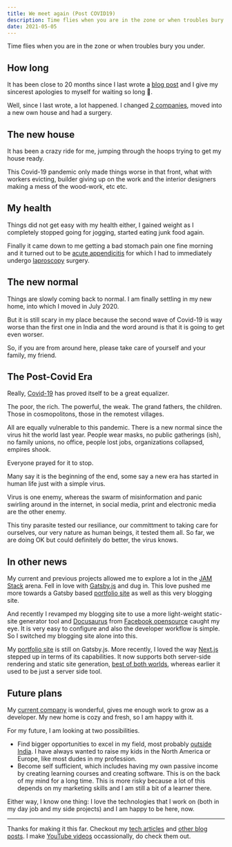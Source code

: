 ```yaml
---
title: We meet again (Post COVID19)
description: Time flies when you are in the zone or when troubles bury you under.
date: 2021-05-05
---
```


Time flies when you are in the zone or when troubles bury you under.

<!-- truncate -->

## How long

It has been close to 20 months since I last wrote a [blog post](/blog/sushupthi) and I give my sincerest apologies to myself for waiting so long 🤪.

Well, since I last wrote, a lot happened. I changed [2 companies](https://www.linkedin.com/in/nagachaitanyakonada/), moved into a new own house and had a surgery.

## The new house

It has been a crazy ride for me, jumping through the hoops trying to get my house ready.

This Covid-19 pandemic only made things worse in that front, what with workers evicting, builder giving up on the work and the interior designers making a mess of the wood-work, etc etc.

## My health

Things did not get easy with my health either, I gained weight as I completely stopped going for jogging, started eating junk food again.

Finally it came down to me getting a bad stomach pain one fine morning and it turned out to be [acute appendicitis](https://en.wikipedia.org/wiki/Appendicitis) for which I had to immediately undergo [laproscopy](https://en.wikipedia.org/wiki/Laparoscopy) surgery.

## The new normal

Things are slowly coming back to normal. I am finally settling in my new home, into which I moved in July 2020.

But it is still scary in my place because the second wave of Covid-19 is way worse than the first one in India and the word around is that it is going to get even worser.

So, if you are from around here, please take care of yourself and your family, my friend.

## The Post-Covid Era

Really, [Covid-19](https://en.wikipedia.org/wiki/COVID-19) has proved itself to be a great equalizer.

The poor, the rich. The powerful, the weak. The grand fathers, the children. Those in cosmopolitons, those in the remotest villages.

All are equally vulnerable to this pandemic. There is a new normal since the virus hit the world last year. People wear masks, no public gatherings (ish), no family unions, no office, people lost jobs, organizations collapsed, empires shook.

Everyone prayed for it to stop.

Many say it is the beginning of the end, some say a new era has started in human life just with a simple virus.

Virus is one enemy, whereas the swarm of misinformation and panic swirling around in the internet, in social media, print and electronic media are the other enemy.

This tiny parasite tested our resiliance, our committment to taking care for ourselves, our very nature as human beings, it tested them all. So far, we are doing OK but could definitely do better, the virus knows.

## In other news

My current and previous projects allowed me to explore a lot in the [JAM Stack](https://jamstack.org/generators/) arena. Fell in love with [Gatsby.js](https://www.gatsbyjs.com/why-gatsby/) and dug in. This love pushed me more towards a Gatsby based [portfolio site](https://thebestdeveloper.me) as well as this very blogging site.

And recently I revamped my blogging site to use a more light-weight static-site generator tool and [Docusaurus](https://docusaurus.io/docs) from [Facebook opensource](https://opensource.facebook.com/) caught my eye. It is very easy to configure and also the developer workflow is simple. So I switched my blogging site alone into this.

My [portfolio site](https://thebestdeveloper.me) is still on Gatsby.js. More recently, I loved the way [Next.js](https://nextjs.org/) stepped up in terms of its capabilities. It now supports both server-side rendering and static site generation, [best of both worlds](https://vercel.com/blog/nextjs-server-side-rendering-vs-static-generation), whereas earlier it used to be just a server side tool.

## Future plans

My [current company](https://www.linkedin.com/company/servicenow/) is wonderful, gives me enough work to grow as a developer. My new home is cozy and fresh, so I am happy with it.

For my future, I am looking at two possibilities.

- Find bigger opportunities to excel in my field, most probably [outside India](https://en.wikipedia.org/wiki/Canada). I have always wanted to raise my kids in the North America or Europe, like most dudes in my profession.
- Become self sufficient, which includes having my own passive income by creating learning courses and creating software. This is on the back of my mind for a long time. This is more risky because a lot of this depends on my marketing skills and I am still a bit of a learner there.

Either way, I know one thing: I love the technologies that I work on (both in my day job and my side projects) and I am happy to be here, now.

---

Thanks for making it this far. Checkout my [tech articles](https://tech.nagakonada.com) and [other blog posts](/). I make [YouTube videos](https://www.youtube.com/channel/UCl5dc2m9rRGZsAu04ytfDjw) occassionally, do check them out.
